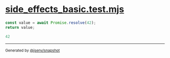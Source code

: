 # [side_effects_basic.test.mjs](../side_effects_basic.test.mjs)

```js
const value = await Promise.resolve(42);
return value;
```

```js
42
```

---

<sub>
  Generated by <a href="https://github.com/jsenv/core/tree/main/packages/tooling/snapshot">@jsenv/snapshot</a>
</sub>
